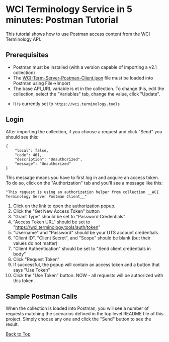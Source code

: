 <a name="top" />

WCI Terminology Service in 5 minutes: Postman Tutorial
======================================================

This tutorial shows how to use Postman access content from the WCI Terminology API.

Prerequisites
-------------
* Postman must be installed (with a version capable of importing a v2.1 collection)
* The [WCI-Term-Server-Postman-Client.json](WCI-Term-Server-Postman-Client.json) file must be loaded into Postman using File->Import
* The base API_URL variable is et in the collection.  To change this, edit the collection, select the "Variables" tab, change the value, click "Update".
 - It is currently set to `https://wci.terminology.tools`

Login
-----
After importing the collection, if you choose a request and click "Send" you should see this: 

```
{
    "local": false,
    "code": 401,
    "description": "Unauthorized",
    "message": "Unauthorized"
}
```

This message means you have to first log in and acquire an access token.  To do so, click on
the "Authorization" tab and you'll see a message like this:

`"This request is using an authorization helper from collection __WCI Terminology Server Postman Client__"`

1. Click on the link to open the authorization popup.
2. Click the "Get New Access Token" button
3. "Grant Type" should be set to "Password Credentials"
4. "Access Token URL" should be set to "https://wci.terminology.tools/auth/token"
5. "Username" and "Password" should be your UTS account credentials
6. "Client ID", "Client Secret", and "Scope" should be blank (but their values do not matter)
7. "Client Authentication" should be set to "Send client credentials in body"
8. Click "Request Token"
9. If successful, the popup will contain an access token and a button that says "Use Token"
10. Click the "Use Token" button.  NOW - all requests will be authorized with this token.


Sample Postman Calls
-----------------
When the collection is loaded into Postman, you will see a number
of requests matching the scenarios defined in the top level README 
file of this project.  Simply choose any one and click the "Send" 
button to see the result.

[Back to Top](#top)

